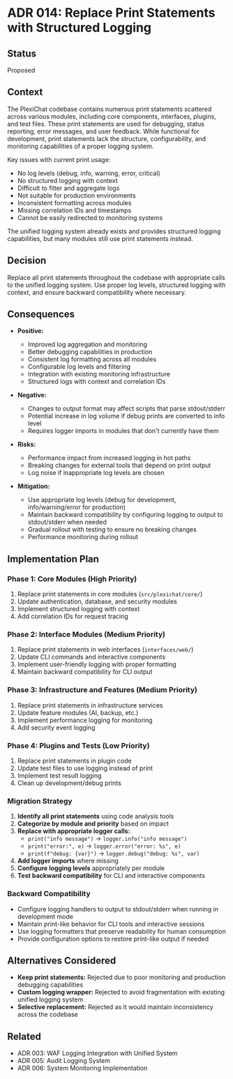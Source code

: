 # ADR 014: Replace Print Statements with Structured Logging

## Status
Proposed

## Context
The PlexiChat codebase contains numerous print statements scattered across various modules, including core components, interfaces, plugins, and test files. These print statements are used for debugging, status reporting, error messages, and user feedback. While functional for development, print statements lack the structure, configurability, and monitoring capabilities of a proper logging system.

Key issues with current print usage:
- No log levels (debug, info, warning, error, critical)
- No structured logging with context
- Difficult to filter and aggregate logs
- Not suitable for production environments
- Inconsistent formatting across modules
- Missing correlation IDs and timestamps
- Cannot be easily redirected to monitoring systems

The unified logging system already exists and provides structured logging capabilities, but many modules still use print statements instead.

## Decision
Replace all print statements throughout the codebase with appropriate calls to the unified logging system. Use proper log levels, structured logging with context, and ensure backward compatibility where necessary.

## Consequences
- **Positive:** 
  - Improved log aggregation and monitoring
  - Better debugging capabilities in production
  - Consistent log formatting across all modules
  - Configurable log levels and filtering
  - Integration with existing monitoring infrastructure
  - Structured logs with context and correlation IDs

- **Negative:** 
  - Changes to output format may affect scripts that parse stdout/stderr
  - Potential increase in log volume if debug prints are converted to info level
  - Requires logger imports in modules that don't currently have them

- **Risks:** 
  - Performance impact from increased logging in hot paths
  - Breaking changes for external tools that depend on print output
  - Log noise if inappropriate log levels are chosen

- **Mitigation:** 
  - Use appropriate log levels (debug for development, info/warning/error for production)
  - Maintain backward compatibility by configuring logging to output to stdout/stderr when needed
  - Gradual rollout with testing to ensure no breaking changes
  - Performance monitoring during rollout

## Implementation Plan

### Phase 1: Core Modules (High Priority)
1. Replace print statements in core modules (`src/plexichat/core/`)
2. Update authentication, database, and security modules
3. Implement structured logging with context
4. Add correlation IDs for request tracing

### Phase 2: Interface Modules (Medium Priority)
1. Replace print statements in web interfaces (`interfaces/web/`)
2. Update CLI commands and interactive components
3. Implement user-friendly logging with proper formatting
4. Maintain backward compatibility for CLI output

### Phase 3: Infrastructure and Features (Medium Priority)
1. Replace print statements in infrastructure services
2. Update feature modules (AI, backup, etc.)
3. Implement performance logging for monitoring
4. Add security event logging

### Phase 4: Plugins and Tests (Low Priority)
1. Replace print statements in plugin code
2. Update test files to use logging instead of print
3. Implement test result logging
4. Clean up development/debug prints

### Migration Strategy
1. **Identify all print statements** using code analysis tools
2. **Categorize by module and priority** based on impact
3. **Replace with appropriate logger calls:**
   - `print("info message")` → `logger.info("info message")`
   - `print("error:", e)` → `logger.error("error: %s", e)`
   - `print(f"debug: {var}")` → `logger.debug("debug: %s", var)`
4. **Add logger imports** where missing
5. **Configure logging levels** appropriately per module
6. **Test backward compatibility** for CLI and interactive components

### Backward Compatibility
- Configure logging handlers to output to stdout/stderr when running in development mode
- Maintain print-like behavior for CLI tools and interactive sessions
- Use logging formatters that preserve readability for human consumption
- Provide configuration options to restore print-like output if needed

## Alternatives Considered
- **Keep print statements:** Rejected due to poor monitoring and production debugging capabilities
- **Custom logging wrapper:** Rejected to avoid fragmentation with existing unified logging system
- **Selective replacement:** Rejected as it would maintain inconsistency across the codebase

## Related
- ADR 003: WAF Logging Integration with Unified System
- ADR 005: Audit Logging System
- ADR 006: System Monitoring Implementation